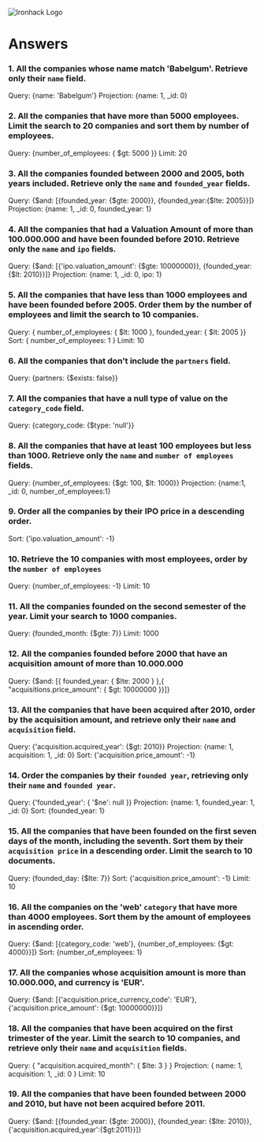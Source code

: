 ![Ironhack Logo](https://i.imgur.com/1QgrNNw.png)

# Answers

### 1. All the companies whose name match 'Babelgum'. Retrieve only their `name` field.

<!-- Your Code Goes Here -->
Query: {name: 'Babelgum'}
Projection: {name: 1, _id: 0}

### 2. All the companies that have more than 5000 employees. Limit the search to 20 companies and sort them by **number of employees**.

<!-- Your Code Goes Here -->
Query: {number_of_employees: { $gt: 5000 }}
Limit: 20

### 3. All the companies founded between 2000 and 2005, both years included. Retrieve only the `name` and `founded_year` fields.

<!-- Your Code Goes Here -->
Query: {$and: [{founded_year: {$gte: 2000}}, {founded_year:{$lte: 2005}}]}
Projection: {name: 1, _id: 0, founded_year: 1}


### 4. All the companies that had a Valuation Amount of more than 100.000.000 and have been founded before 2010. Retrieve only the `name` and `ipo` fields.

<!-- Your Code Goes Here -->
Query: {$and: [{'ipo.valuation_amount': {$gte: 10000000}}, {founded_year:{$lt: 2010}}]}
Projection: {name: 1, _id: 0, ipo: 1}

### 5. All the companies that have less than 1000 employees and have been founded before 2005. Order them by the number of employees and limit the search to 10 companies.

<!-- Your Code Goes Here -->
Query: { number_of_employees: { $lt: 1000 }, founded_year: { $lt: 2005 }}
Sort: { number_of_employees: 1 }
Limit: 10


### 6. All the companies that don't include the `partners` field.

<!-- Your Code Goes Here -->
Query: {partners: {$exists: false}}


### 7. All the companies that have a null type of value on the `category_code` field.

<!-- Your Code Goes Here -->
Query: {category_code: {$type: 'null'}}


### 8. All the companies that have at least 100 employees but less than 1000. Retrieve only the `name` and `number of employees` fields.

<!-- Your Code Goes Here -->
Query: {number_of_employees: {$gt: 100, $lt: 1000}}
Projection: {name:1, _id: 0, number_of_employees:1}


### 9. Order all the companies by their IPO price in a descending order.

<!-- Your Code Goes Here -->
Sort: {'ipo.valuation_amount': -1}

### 10. Retrieve the 10 companies with most employees, order by the `number of employees`

<!-- Your Code Goes Here -->
Query: {number_of_employees: -1}
Limit: 10

### 11. All the companies founded on the second semester of the year. Limit your search to 1000 companies.

<!-- Your Code Goes Here -->
Query: {founded_month: {$gte: 7}}
Limit: 1000

### 12. All the companies founded before 2000 that have an acquisition amount of more than 10.000.000

<!-- Your Code Goes Here -->
Query: {$and: [{ founded_year: { $lte: 2000 } },{ "acquisitions.price_amount": { $gt: 10000000 }}]}


### 13. All the companies that have been acquired after 2010, order by the acquisition amount, and retrieve only their `name` and `acquisition` field.

<!-- Your Code Goes Here -->
Query: {'acquisition.acquired_year': {$gt: 2010}}
Projection: {name: 1, acquisition: 1, _id: 0}
Sort: {'acquisition.price_amount': -1}

### 14. Order the companies by their `founded year`, retrieving only their `name` and `founded year`.

<!-- Your Code Goes Here -->
Query: {'founded_year': { '$ne': null }}
Projection: {name: 1, founded_year: 1, _id: 0}
Sort: {founded_year: 1}

### 15. All the companies that have been founded on the first seven days of the month, including the seventh. Sort them by their `acquisition price` in a descending order. Limit the search to 10 documents.

<!-- Your Code Goes Here -->
Query: {founded_day: {$lte: 7}}
Sort: {'acquisition.price_amount': -1}
Limit: 10

### 16. All the companies on the 'web' `category` that have more than 4000 employees. Sort them by the amount of employees in ascending order.

<!-- Your Code Goes Here -->
Query: {$and: [{category_code: 'web'}, {number_of_employees: {$gt: 4000}}]}
Sort: {number_of_employees: 1}

### 17. All the companies whose acquisition amount is more than 10.000.000, and currency is 'EUR'.

<!-- Your Code Goes Here -->
Query: {$and: [{'acquisition.price_currency_code': 'EUR'}, {'acquisition.price_amount': {$gt: 10000000}}]}


### 18. All the companies that have been acquired on the first trimester of the year. Limit the search to 10 companies, and retrieve only their `name` and `acquisition` fields.

<!-- Your Code Goes Here -->

Query: { "acquisition.acquired_month": { $lte: 3 } }
Projection: { name: 1, acquisition: 1, _id: 0 }
Limit: 10


### 19. All the companies that have been founded between 2000 and 2010, but have not been acquired before 2011.

<!-- Your Code Goes Here -->
Query: {$and: [{founded_year: {$gte: 2000}}, {founded_year: {$lte: 2010}}, {'acquisition.acquired_year':{$gt:2011}}]}

